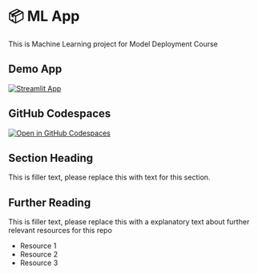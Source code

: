 # 📦 ML App 

This is Machine Learning project for Model Deployment Course

## Demo App

[![Streamlit App](https://static.streamlit.io/badges/streamlit_badge_black_white.svg)](https://md-machinelearning.streamlit.app/)

## GitHub Codespaces

[![Open in GitHub Codespaces](https://github.com/codespaces/badge.svg)](https://codespaces.new/streamlit/app-starter-kit?quickstart=1)

## Section Heading

This is filler text, please replace this with text for this section.

## Further Reading

This is filler text, please replace this with a explanatory text about further relevant resources for this repo
- Resource 1
- Resource 2
- Resource 3
